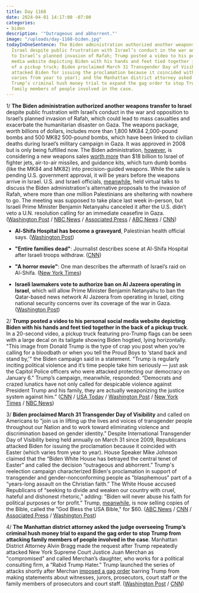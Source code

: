 ```yaml
---
title: Day 1168
date: 2024-04-01 14:17:00 -07:00
categories:
- biden
description: '"Outrageous and abhorrent."'
image: "/uploads/day-1168-biden.jpg"
todayInOneSentence: The Biden administration authorized another weapons transfer to
  Israel despite public frustration with Israel’s conduct in the war and opposition
  to Israel’s planned invasion of Rafah; Trump posted a video to his personal social
  media website depicting Biden with his hands and feet tied together in the back
  of a pickup truck; Biden proclaimed March 31 Transgender Day of Visibility; Republicans
  attacked Biden for issuing the proclamation because it coincided with Easter (which
  varies from year to year); and the Manhattan district attorney asked the judge overseeing
  Trump’s criminal hush money trial to expand the gag order to stop Trump from attacking
  family members of people involved in the case.
---
```


1/ **The Biden administration authorized another weapons transfer to Israel** despite public frustration with Israel’s conduct in the war and opposition to Israel’s planned invasion of Rafah, which could lead to mass casualties and exacerbate the humanitarian disaster on Gaza. The weapons package, worth billions of dollars, includes more than 1,800 MK84 2,000-pound bombs and 500 MK82 500-pound bombs, which have been linked to civilian deaths during Israel’s military campaign in Gaza. It was approved in 2008 but is only being fulfilled now. The Biden administration, [however](https://www.politico.com/news/2024/04/01/us-new-fighter-jets-missiles-israel-00149976), is considering a new weapons sales [worth more](https://www.cnn.com/2024/04/01/politics/biden-administration-f15-fighter-jets-israel/index.html) than $18 billion to Israel of fighter jets, air-to-air missiles, and guidance kits, which turn dumb bombs (like the MK84 and MK82) into precision-guided weapons. While the sale is pending U.S. government approval, it will be years before the weapons arrive in Israel. U.S. and Israeli officials, [meanwhile](https://www.axios.com/2024/04/01/us-israel-rafah-meeting-virtual-monday), held virtual talks to discuss the Biden administration's alternative proposals to the invasion of Rafah, where more than one million Palestinians are sheltering with nowhere to go. The meeting was supposed to take place last week in-person, but Israeli Prime Minister Benjamin Netanyahu canceled it after the U.S. didn’t veto a U.N. resolution calling for an immediate ceasefire in Gaza. ([Washington Post](https://www.washingtonpost.com/national-security/2024/03/29/us-weapons-israel-gaza-war/) / [NBC News](https://www.nbcnews.com/news/world/us-sends-weapons-israel-growing-calls-cease-fire-rcna145760) / [Associated Press](https://apnews.com/article/biden-netanyahu-gaza-rafah-dermer-a0efc3258149c6510f8ebdf8ba6b43e8) / [ABC News](https://abcnews.go.com/Politics/us-israel-hold-virtual-talks-standoff-invading-rafah/story?id=108707043) / [CNN](https://www.cnn.com/2024/04/01/politics/us-israel-rafah-virtual-meeting/index.html))

* **Al-Shifa Hospital has become a graveyard**, Palestinian health official says. ([Washington Post](https://www.washingtonpost.com/world/2024/04/01/israel-hamas-war-news-gaza-palestine/#link-U2K6R3MD65ETDG6E46PI3SNIZY))

* **"Entire families dead"**: Journalist describes scene at Al-Shifa Hospital after Israeli troops withdraw. ([CNN](https://www.cnn.com/middleeast/live-news/israel-hamas-war-gaza-news-04-01-24/h_f7deca89e98306172e47350a588ac441))

* **"A horror movie"**: One man describes the aftermath of Israel’s raid on Al-Shifa. ([New York Times](https://www.nytimes.com/live/2024/04/01/world/israel-hamas-war-gaza-news#a-horror-movie-one-man-describes-the-aftermath-of-israels-raid-on-al-shifa))

* **Israeli lawmakers vote to authorize ban on Al Jazeera operating in Israel**, which will allow Prime Minister Benjamin Netanyahu to ban the Qatar-based news network Al Jazeera from operating in Israel, citing national security concerns over its coverage of the war in Gaza. ([Washington Post](https://www.washingtonpost.com/world/2024/04/01/israel-hamas-war-news-gaza-palestine/#link-DMBTHXUZYVBXFBAOUY57IEJ5KY))

2/ **Trump posted a video to his personal social media website depicting Biden with his hands and feet tied together in the back of a pickup truck**. In a 20-second video, a pickup truck featuring pro-Trump flags can be seen with a large decal on its tailgate showing Biden hogtied, lying horizontally. "This image from Donald Trump is the type of crap you post when you’re calling for a bloodbath or when you tell the Proud Boys to ‘stand back and stand by,'" the Biden campaign said in a statement. "Trump is regularly inciting political violence and it’s time people take him seriously — just ask the Capitol Police officers who were attacked protecting our democracy on January 6." Trump’s campaign, meanwhile, responded: “Democrats and crazed lunatics have not only called for despicable violence against President Trump and his family, they are actually weaponizing the justice system against him.” ([CNN](https://www.cnn.com/2024/03/30/politics/trump-biden-video-truth-social-violent-rhetoric) / [USA Today](https://www.usatoday.com/story/news/politics/elections/2024/03/30/trump-video-biden-hogtied/73154098007/) / [Washington Post](https://www.washingtonpost.com/politics/2024/03/29/donald-trump-joe-biden-bound-and-gagged/) / [New York Times](https://www.nytimes.com/2024/03/30/us/politics/trump-biden-image.html) / [NBC News](https://www.nbcnews.com/politics/2024-election/trump-shares-image-depicting-biden-tied-back-pickup-truck-rcna145712))

3/ **Biden proclaimed March 31 Transgender Day of Visibility** and called on Americans to “join us in lifting up the lives and voices of transgender people throughout our Nation and to work toward eliminating violence and discrimination based on gender identity.” Despite International Transgender Day of Visibility being held annually on March 31 since 2009, Republicans attacked Biden for issuing the proclamation because it coincided with Easter (which varies from year to year). House Speaker Mike Johnson claimed that the “Biden White House has betrayed the central tenet of Easter” and called the decision “outrageous and abhorrent.” Trump's reelection campaign characterized Biden's proclamation in support of transgender and gender-nonconforming people as "blasphemous" part of a “years-long assault on the Christian faith.” The White House accused Republicans of “seeking to divide and weaken our country with cruel, hateful and dishonest rhetoric,” adding: "Biden will never abuse his faith for political purposes or for profit.” Trump, [meanwhile](https://www.usatoday.com/story/news/politics/2024/03/27/god-bless-the-usa-bible-trump-lee-greenwood/73118175007/), is now selling copies of the Bible, called the "God Bless the USA Bible," for $60. ([ABC News](https://abcnews.go.com/Politics/white-house-bashes-dishonest-republican-criticism-bidens-transgender/story?id=108687647) / [CNN](https://www.cnn.com/2024/03/30/politics/easter-trans-day-visibility-trump-biden-johnson/index.html) / [Associated Press](https://apnews.com/article/biden-easter-transgender-trans-trump-2acc05052d01272ed21ab83f32d99a77) / [Washington Post](https://www.washingtonpost.com/politics/2024/03/31/trump-biden-easter-transgender-day/))

4/ **The Manhattan district attorney asked the judge overseeing Trump’s criminal hush money trial to expand the gag order to stop Trump from attacking family members of people involved in the case**. Manhattan District Attorney Alvin Bragg made the request after Trump repeatedly attacked New York Supreme Court Justice Juan Merchan as "compromised" and called Merchan’s daughter, who works for a political consulting firm, a “Rabid Trump Hater.” Trump launched the series of attacks shortly after Merchan [imposed a gag order](https://whatthefuckjusthappenedtoday.com/2024/03/26/day-1162/#1-the-new-york-judge-presiding-over) barring Trump from making statements about witnesses, jurors, prosecutors, court staff or the family members of prosecutors and court staff. ([Washington Post](https://www.washingtonpost.com/politics/2024/03/29/trump-gag-order-judge-daughter-merchan/) / [CNN](https://www.cnn.com/2024/04/01/politics/manhattan-district-attorney-trump-judge-gag-order/index.html))